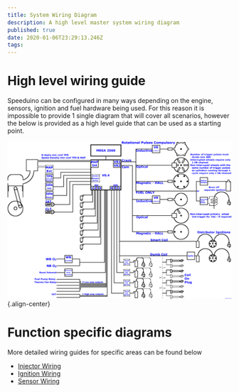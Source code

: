 ```yaml
---
title: System Wiring Diagram
description: A high level master system wiring diagram
published: true
date: 2020-01-06T23:29:13.246Z
tags: 
---
```


# High level wiring guide
Speeduino can be configured in many ways depending on the engine, sensors, ignition and fuel hardware being used. For this reason it is impossible to provide 1 single diagram that will cover all scenarios, however the below is provided as a high level guide that can be used as a starting point. 

![wiring_overview.png](/wiring/wiring_overview.png){.align-center}

# Function specific diagrams
More detailed wiring guides for specific areas can be found below

- [Injector Wiring](/wiring/Injector_wiring)
- [Ignition Wiring](/wiring/Ignition_wiring)
- [Sensor Wiring](/wiring/Sensor_wiring)